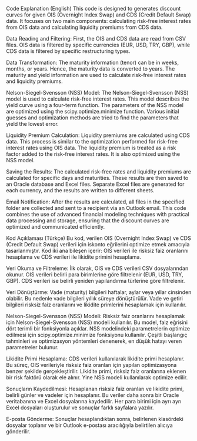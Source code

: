 Code Explanation (English)
This code is designed to generates discount curves for given OIS (Overnight Index Swap) and CDS (Credit Default Swap) data. It focuses on two main components: calculating risk-free interest rates from OIS data and calculating liquidity premiums from CDS data.

Data Reading and Filtering:
First, the OIS and CDS data are read from CSV files. OIS data is filtered by specific currencies (EUR, USD, TRY, GBP), while CDS data is filtered by specific restructuring types.

Data Transformation:
The maturity information (tenor) can be in weeks, months, or years. Hence, the maturity data is converted to years. The maturity and yield information are used to calculate risk-free interest rates and liquidity premiums.

Nelson-Siegel-Svensson (NSS) Model:
The Nelson-Siegel-Svensson (NSS) model is used to calculate risk-free interest rates. This model describes the yield curve using a four-term function.
The parameters of the NSS model are optimized using the scipy.optimize.minimize function. Various initial guesses and optimization methods are tried to find the parameters that yield the lowest error.

Liquidity Premium Calculation:
Liquidity premiums are calculated using CDS data. This process is similar to the optimization performed for risk-free interest rates using OIS data.
The liquidity premium is treated as a risk factor added to the risk-free interest rates. It is also optimized using the NSS model.

Saving the Results:
The calculated risk-free rates and liquidity premiums are calculated for specific days and maturities. These results are then saved to an Oracle database and Excel files.
Separate Excel files are generated for each currency, and the results are written to different sheets.

Email Notification:
After the results are calculated, all files in the specified folder are collected and sent to a recipient via an Outlook email.
This code combines the use of advanced financial modeling techniques with practical data processing and storage, ensuring that the discount curves are optimized and communicated efficiently.



Kod Açıklaması (Türkçe) 
Bu kod, verilen OIS (Overnight Index Swap) ve CDS (Credit Default Swap) verileri için iskonto eğrilerini optimize etmek amacıyla tasarlanmıştır. Kod iki ana bileşen içerir: OIS verileri ile risksiz faiz oranlarını hesaplama ve CDS verileri ile likidite primini hesaplama.

Veri Okuma ve Filtreleme:
İlk olarak, OIS ve CDS verileri CSV dosyalarından okunur. OIS verileri belirli para birimlerine göre filtrelenir (EUR, USD, TRY, GBP). CDS verileri ise belirli yeniden yapılandırma türlerine göre filtrelenir.

Veri Dönüştürme:
Vade (maturity) bilgileri haftalar, aylar veya yıllar cinsinden olabilir. Bu nedenle vade bilgileri yıllık süreye dönüştürülür. Vade ve getiri bilgileri risksiz faiz oranlarını ve likidite primlerini hesaplamak için kullanılır.

Nelson-Siegel-Svensson (NSS) Modeli:
Risksiz faiz oranlarını hesaplamak için Nelson-Siegel-Svensson (NSS) modeli kullanılır. Bu model, faiz eğrisini dört terimli bir fonksiyonla açıklar.
NSS modelindeki parametrelerin optimize edilmesi için scipy.optimize.minimize fonksiyonu kullanılır. Çeşitli başlangıç tahminleri ve optimizasyon yöntemleri denenerek, en düşük hatayı veren parametreler bulunur.

Likidite Primi Hesaplama:
CDS verileri kullanılarak likidite primi hesaplanır. Bu süreç, OIS verileriyle risksiz faiz oranları için yapılan optimizasyona benzer şekilde gerçekleştirilir.
Likidite primi, risksiz faiz oranlarına eklenen bir risk faktörü olarak ele alınır. Yine NSS modeli kullanılarak optimize edilir.

Sonuçların Kaydedilmesi:
Hesaplanan risksiz faiz oranları ve likidite primi, belirli günler ve vadeler için hesaplanır. Bu veriler daha sonra bir Oracle veritabanına ve Excel dosyalarına kaydedilir.
Her para birimi için ayrı ayrı Excel dosyaları oluşturulur ve sonuçlar farklı sayfalara yazılır.

E-posta Gönderme:
Sonuçlar hesaplandıktan sonra, belirlenen klasördeki dosyalar toplanır ve bir Outlook e-postası aracılığıyla belirtilen alıcıya gönderilir.
